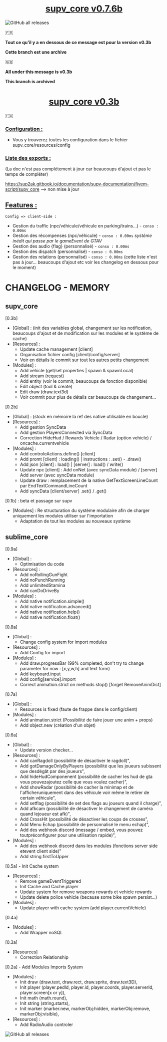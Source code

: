 <h1 align="center"><u><b>supv_core v0.7.6b</b></u></h1>

![GitHub all releases](https://img.shields.io/github/downloads/SUP2Ak/supv_core/total?color=%2329c785&style=for-the-badge)

:fr:

**Tout ce qu'il y a en dessous de ce message est pour la version v0.3b**

**Cette branch est une archive**

:uk:

**All under this message is v0.3b**

**This branch is archived**

<h1 align="center"><u><b>supv_core v0.3b</b></u></h1>

:fr:

<h3><u>Configuration :</u></h3>

- Vous y trouverez toutes les configuration dans le fichier supv_core/resources/config


<h3><u>Liste des exports :</u></h3>

(La doc n'est pas complétement à jour car beaucoups d'ajout et pas le temps de compléter)

https://sup2ak.gitbook.io/documentation/supv-documentation/fivem-script/supv_core --> non mise à jour

<h2><u>Features :</u></h2>

``Config => client-side :``
- Gestion du traffic (npc/véhicule/véhicule en parking/trains...) - ``conso : 0.00ms``
- Gestion des récompenses (npc/véhicule) - ``conso : 0.00ms`` *système inédit qui passe par le gameEvent de GTAV*
- Gestion des audio {flag} (personnalisé) - ``conso : 0.00ms``
- Gestion des dispatch (personnalisé) - ``conso : 0.00ms``
- Gestion des relations (personnalisé) - ``conso : 0.00ms``
(cette liste n'est pas à jour... beaucoups d'ajout etc voir les changelog en dessous pour le moment)

<h1>CHANGELOG - MEMORY</h1>

<h2> supv_core </h2>

[0.3b]
- [Global] : (init des variables global, changement sur les notification, beaucoups d'ajout et de modification sur les modules et le système de cache)
- [Resources] :
    - Update cache management [client]
    - Organisation fichier config [client/config/server]
    - Voir en détails le commit sur tout les autres petits changement
- [Modules] : 
    - Add vehicle (get/set properties | spawn & spawnLocal)
    - Add stream (request)
    - Add entity (voir le commit, beaucoups de fonction disponible)
    - Edit object (tool & create)
    - Edit draw (draw.text3d)
    - Voir commit pour plus de détails car beaucoups de changement...

[0.2b]
- [Global] : (stock en mémoire la ref des native utilisable en boucle)
- [Resources] : 
    - Add gestion SyncData
    - Add gestion PlayersConnected via SyncData
    - Correction HideHud / Rewards Vehicle / Radar (option vehicle) / oncache.currentvehicle
- [Modules] :
    - Add controleActions.define() [client]
    - Add promt [client] : loading() | instructions : .set() - .draw()
    - Add json [client] : load() | [server] : load() / write()
    - Update npc [client] : Add onNet (avec syncData module) / [server] Add server (avec syncData module)
    - Update draw : remplacement de la native GetTextScreenLineCount par EndTextCommandLineCount
    - Add syncData [client/server] .set() / .get()
    
[0.1b] : beta et passage sur supv
- [Modules] : Re structuration du système modulaire afin de charger uniquement les modules utiliser sur l'importation
    - Adaptation de tout les modules au nouveaux système
    
<h2> sublime_core </h2>

[0.9a]
- [Global] :
    - Optimisation du code
- [Resources] :
    - Add noRollingGunFight
    - Add noPunchRunning
    - Add unlimitedStamina
    - Add canDoDriveBy
- [Modules] :
    - Add native notification.simple()
    - Add native notification.advanced()
    - Add native notification.help()
    - Add native notification.float()

[0.8a]
- [Global] : 
    - Change config system for import modules
- [Resources] :
    - Add Config for import
- [Modules] :
    - Add draw.progressBar (99% completed, don't try to change parameter for now : [x,y,w,h] and text form)
    - Add keyboard.input
    - Add config[service].import
    - Correct animation.strict on methods stop() [forget RemoveAnimDict]

[0.7a]
- [Global] : 
    - Resources is fixed (faute de frappe dans le config/client)
- [Modules] :
    - Add animation.strict (Possibilité de faire jouer une anim + props)
    - Add object.new (création d'un objet)

[0.6a]
- [Global] : 
    - Update version checker...
- [Resources] :
    - Add canRagdoll (possibilité de désactiver le ragdoll)",
    - Add gotDamageOnlyByPlayers (possibilité que les joueurs subissent que desdégât par des joueurs",
    - Add hideHudComponenent (possibilité de cacher les hud de gta vous pouvezajoutez celle que vous voulez cacher)",
    - Add showRadar (possibilité de cacher la minimap et de l'afficheruniquement dans des véhicule voir même le retirer de certain véhicule",
    - Add setflag (possibilité de set des flags au joueurs quand il charge)",
    - Add afkcam (possibilité de désactiver le changement de caméra quand lejoueur est afk)",
    - Add CrossHit (possibilité de désactiver les coups de crosses",
    - Add Menu Echap (possibilité de personnalisé le menu echap)",
    - Add des webhook discord (message / embed, vous pouvez toutpréconfigurer pour une utilisation rapide)",
- [Modules] :
    - Add des webhook discord dans les modules (fonctions server side etevent client side)"
    - Add string.firstToUpper

[0.5a] - Init Cache system
- [Resources] :
    - Remove gameEventTriggered
    - Init Cache and Cache.player
    - Update system for remove weapons rewards et vehicle rewards
    - Update delete police vehicle (because some bike spawn persist...)
- [Modules] : 
    - Update player with cache system (add player.currentVehicle)

[0.4a]
- [Modules] : 
    - Add Wrapper noSQL

[0.3a]
- [Resources]
    - Correction Relationship

[0.2a] - Add Modules Imports System
- [Modules] : 
    - Init draw (draw.text, draw.rect, draw.sprite, draw.text3D),
    - Init player (player.pedId, player.id, player.coords, player.serverId, player.screen[x or y]),
    - Init math (math.round),
    - Init string (string.starts),
    - Init marker (marker.new, markerObj:hidden, markerObj:remove, markerObj:visible),
- [Resources] :
    - Add RadioAudio controler


![GitHub all releases](https://img.shields.io/github/downloads/SUP2Ak/supv_core/total?color=%2329c785&style=for-the-badge) 
